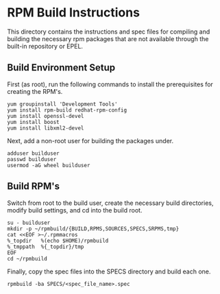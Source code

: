 # RPM Build Instructions

This directory contains the instructions and spec files for compiling and building the necessary rpm packages that are not available through the built-in repository or EPEL.

## Build Environment Setup

First (as root), run the following commands to install the prerequisites for creating the RPM's.

    yum groupinstall 'Development Tools'
    yum install rpm-build redhat-rpm-config
    yum install openssl-devel
    yum install boost
    yum install libxml2-devel

Next, add a non-root user for building the packages under.

    adduser builduser
    passwd builduser
    usermod -aG wheel builduser

## Build RPM's

Switch from root to the build user, create the necessary build directories, modify build settings, and cd into the build root.

    su - builduser
    mkdir -p ~/rpmbuild/{BUILD,RPMS,SOURCES,SPECS,SRPMS,tmp}
    cat <<EOF >~/.rpmmacros
    %_topdir   %(echo $HOME)/rpmbuild
    %_tmppath  %{_topdir}/tmp
    EOF
    cd ~/rpmbuild

Finally, copy the spec files into the SPECS directory and build each one.

    rpmbuild -ba SPECS/<spec_file_name>.spec

